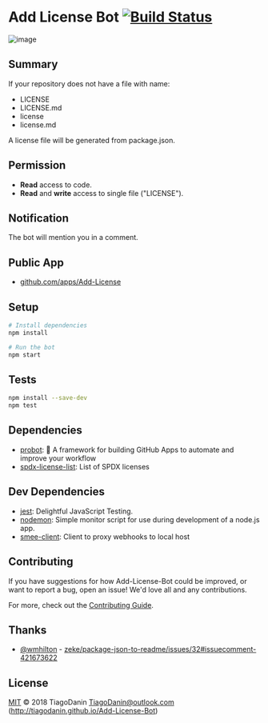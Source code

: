 # Add License Bot [![Build Status](https://travis-ci.org/TiagoDanin/Add-License-Bot.svg?branch=master)](https://travis-ci.org/TiagoDanin/Add-License-Bot)

![image](https://user-images.githubusercontent.com/5731176/48219879-8dd01e80-e36c-11e8-9d5f-d0c386343cf7.png)

## Summary
If your repository does not have a file with name:
- LICENSE
- LICENSE.md
- license
- license.md

A license file will be generated from package.json.

## Permission
- **Read** access to code.
- **Read** and **write** access to single file ("LICENSE").

## Notification
The bot will mention you in a comment.

## Public App
- [github.com/apps/Add-License](https://github.com/apps/Add-License)

## Setup

```sh
# Install dependencies
npm install

# Run the bot
npm start
```

## Tests

```sh
npm install --save-dev
npm test
```

## Dependencies

- [probot](https://ghub.io/probot): 🤖 A framework for building GitHub Apps to automate and improve your workflow
- [spdx-license-list](https://ghub.io/spdx-license-list): List of SPDX licenses

## Dev Dependencies

- [jest](https://ghub.io/jest): Delightful JavaScript Testing.
- [nodemon](https://ghub.io/nodemon): Simple monitor script for use during development of a node.js app.
- [smee-client](https://ghub.io/smee-client): Client to proxy webhooks to local host

## Contributing

If you have suggestions for how Add-License-Bot could be improved, or want to report a bug, open an issue! We'd love all and any contributions.

For more, check out the [Contributing Guide](CONTRIBUTING.md).

## Thanks

- [@wmhilton](https://github.com/wmhilton) - [zeke/package-json-to-readme/issues/32#issuecomment-421673622](https://github.com/zeke/package-json-to-readme/issues/32#issuecomment-421673622)

## License

[MIT](LICENSE) © 2018 TiagoDanin <TiagoDanin@outlook.com> (http://tiagodanin.github.io/Add-License-Bot)
